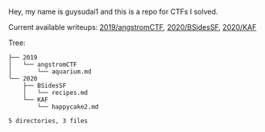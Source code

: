 Hey, my name is guysudai1 and this is a repo for CTFs I solved.

Current available writeups: [2019/angstromCTF](https://github.com/guysudai1/writeups/tree/master/writeups/2019/angstromCTF), [2020/BSidesSF](https://github.com/guysudai1/writeups/tree/master/writeups/2020/BSidesSF), [2020/KAF](https://github.com/guysudai1/writeups/tree/master/writeups/2020/KAF)

Tree: 

```writeups/
├── 2019
│   └── angstromCTF
│       └── aquarium.md
└── 2020
    ├── BSidesSF
    │   └── recipes.md
    └── KAF
        └── happycake2.md

5 directories, 3 files

```
